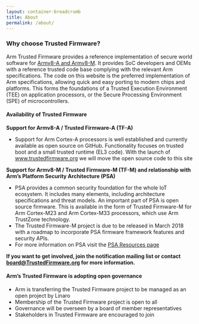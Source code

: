 ```yaml
---
layout: container-breadcrumb
title: About
permalink: /about/
---
```

### Why choose Trusted Firmware?

Arm Trusted Firmware provides a reference implementation of secure world software for [Armv8-A and Armv8-M](https://developer.arm.com/products/architecture). It provides SoC developers and OEMs with a reference trusted code base complying with the relevant Arm specifications. The code on this website is the preferred implementation of Arm specifications, allowing quick and easy porting to modern chips and platforms. This forms the foundations of a Trusted Execution Environment (TEE) on application processors, or the Secure Processing Environment (SPE) of microcontrollers.

  

#### Availability of Trusted Firmware

**Support for Armv8-A / Trusted Firmware-A (TF-A)**

*   Support for Arm Cortex-A processors is well established and currently available as open source on GitHub. Functionality focuses on trusted boot and a small trusted runtime (EL3 code). With the launch of www.trustedfirmware.org we will move the open source code to this site

**Support for Armv8-M / Trusted Firmware-M (TF-M) and relationship with Arm’s Platform Security Architecture (PSA)**

*   PSA provides a common security foundation for the whole IoT ecosystem. It includes many elements, including architecture specifications and threat models. An important part of PSA is open source firmware. This is available in the form of Trusted Firmware-M for Arm Cortex-M23 and Arm Cortex-M33 processors, which use Arm TrustZone technology.
*   The Trusted Firmware-M project is due to be released in March 2018 with a roadmap to incorporate PSA firmware framework features and security APIs.
*   For more information on PSA visit the [PSA Resources page](https://www.arm.com/psa-resources)

**If you want to get involved, join the notification mailing list or contact board@TrustedFirmware.org for more information.**  
  

#### Arm’s Trusted Firmware is adopting open governance

*   Arm is transferring the Trusted Firmware project to be managed as an open project by Linaro
*   Membership of the Trusted Firmware project is open to all
*   Governance will be overseen by a board of member representatives
*   Stakeholders in Trusted Firmware are encouraged to join